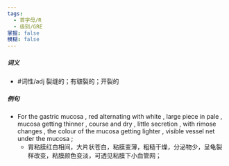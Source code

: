 ```yaml
---
tags:
  - 首字母/R
  - 级别/GRE
掌握: false
模糊: false
---
```

##### 词义
- #词性/adj  裂缝的；有皲裂的；开裂的
##### 例句
- For the gastric mucosa , red alternating with white , large piece in pale , mucosa getting thinner , course and dry , little secretion , with rimose changes , the colour of the mucosa getting lighter , visible vessel net under the mucosa ;
	- 胃粘膜红白相间，大片状苍白，粘膜变薄，粗糙干燥，分泌物少，呈龟裂样改变，粘膜颜色变淡，可透见粘膜下小血管网；
